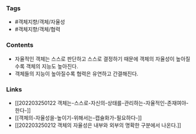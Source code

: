 ### Tags 
- #객체지향/객체/자율성
- #객체지향/객체/협력 


### Contents 
- 자율적인 객체는 스스로 판단하고 스스로 결정하기 때문에 객체의 자율성이 높아질수록 객체의 지능도 높아진다.
- 객체들의 지능이 높아질수록 협력은 유연하고 간결해진다.


### Links
- [[202203250122 객체는-스스로-자신의-상태를-관리하는-자율적인-존재여야-한다-]]
- [[객체의-자율성을-높이기-위해서는-캡슐화가-필요하다-]]
- [[202203250212 객체의 자율성은 내부와 외부의 명확한 구분에서 나온다.]]





